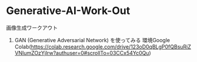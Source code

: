 # Generative-AI-Work-Out
画像生成ワークアウト
1. GAN (Generative Adversarial Network) を使ってみる
環境Google Colab(https://colab.research.google.com/drive/123oD0qBLgP0fQBsuRiZVNIumZOzYjlrw?authuser=0#scrollTo=03CCx54Yc0Qu)